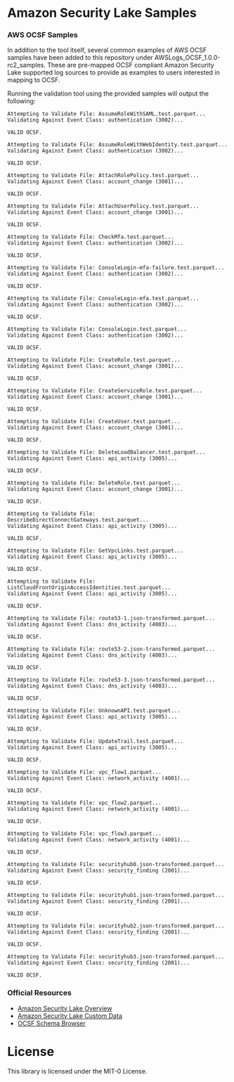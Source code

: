 Amazon Security Lake Samples
========================

### AWS OCSF Samples 

In addition to the tool itself, several common  examples of AWS OCSF samples have been added to this repository under AWSLogs_OCSF_1.0.0-rc2_samples. These are pre-mapped OCSF compliant Amazon Security Lake supported log sources to provide as examples to users interested in mapping to OCSF.

Running the validation tool using the provided samples will output the following:

	Attempting to Validate File: AssumeRoleWithSAML.test.parquet...
	Validating Against Event Class: authentication (3002)...

	VALID OCSF.

	Attempting to Validate File: AssumeRoleWithWebIdentity.test.parquet...
	Validating Against Event Class: authentication (3002)...

	VALID OCSF.

	Attempting to Validate File: AttachRolePolicy.test.parquet...
	Validating Against Event Class: account_change (3001)...

	VALID OCSF.

	Attempting to Validate File: AttachUserPolicy.test.parquet...
	Validating Against Event Class: account_change (3001)...

	VALID OCSF.

	Attempting to Validate File: CheckMfa.test.parquet...
	Validating Against Event Class: authentication (3002)...

	VALID OCSF.

	Attempting to Validate File: ConsoleLogin-mfa-failure.test.parquet...
	Validating Against Event Class: authentication (3002)...

	VALID OCSF.

	Attempting to Validate File: ConsoleLogin-mfa.test.parquet...
	Validating Against Event Class: authentication (3002)...

	VALID OCSF.

	Attempting to Validate File: ConsoleLogin.test.parquet...
	Validating Against Event Class: authentication (3002)...

	VALID OCSF.

	Attempting to Validate File: CreateRole.test.parquet...
	Validating Against Event Class: account_change (3001)...

	VALID OCSF.

	Attempting to Validate File: CreateServiceRole.test.parquet...
	Validating Against Event Class: account_change (3001)...

	VALID OCSF.

	Attempting to Validate File: CreateUser.test.parquet...
	Validating Against Event Class: account_change (3001)...

	VALID OCSF.

	Attempting to Validate File: DeleteLoadBalancer.test.parquet...
	Validating Against Event Class: api_activity (3005)...

	VALID OCSF.

	Attempting to Validate File: DeleteRole.test.parquet...
	Validating Against Event Class: account_change (3001)...

	VALID OCSF.

	Attempting to Validate File: DescribeDirectConnectGateways.test.parquet...
	Validating Against Event Class: api_activity (3005)...

	VALID OCSF.

	Attempting to Validate File: GetVpcLinks.test.parquet...
	Validating Against Event Class: api_activity (3005)...

	VALID OCSF.

	Attempting to Validate File: ListCloudFrontOriginAccessIdentities.test.parquet...
	Validating Against Event Class: api_activity (3005)...

	VALID OCSF.

	Attempting to Validate File: route53-1.json-transformed.parquet...
	Validating Against Event Class: dns_activity (4003)...

	VALID OCSF.

	Attempting to Validate File: route53-2.json-transformed.parquet...
	Validating Against Event Class: dns_activity (4003)...

	VALID OCSF.

	Attempting to Validate File: route53-3.json-transformed.parquet...
	Validating Against Event Class: dns_activity (4003)...

	VALID OCSF.

	Attempting to Validate File: UnknownAPI.test.parquet...
	Validating Against Event Class: api_activity (3005)...

	VALID OCSF.

	Attempting to Validate File: UpdateTrail.test.parquet...
	Validating Against Event Class: api_activity (3005)...

	VALID OCSF.

	Attempting to Validate File: vpc_flow1.parquet...
	Validating Against Event Class: network_activity (4001)...

	VALID OCSF.

	Attempting to Validate File: vpc_flow2.parquet...
	Validating Against Event Class: network_activity (4001)...

	VALID OCSF.

	Attempting to Validate File: vpc_flow3.parquet...
	Validating Against Event Class: network_activity (4001)...

	VALID OCSF.

	Attempting to Validate File: securityhub0.json-transformed.parquet...
	Validating Against Event Class: security_finding (2001)...

	VALID OCSF.

	Attempting to Validate File: securityhub1.json-transformed.parquet...
	Validating Against Event Class: security_finding (2001)...

	VALID OCSF.

	Attempting to Validate File: securityhub2.json-transformed.parquet...
	Validating Against Event Class: security_finding (2001)...

	VALID OCSF.

	Attempting to Validate File: securityhub3.json-transformed.parquet...
	Validating Against Event Class: security_finding (2001)...

	VALID OCSF.


### Official Resources
- [Amazon Security Lake Overview](https://aws.amazon.com/security-lake/)
- [Amazon Security Lake Custom Data](https://docs.aws.amazon.com/security-lake/latest/userguide/custom-sources.html)
- [OCSF Schema Browser](https://schema.ocsf.io/)

# License <a name="License"></a>

This library is licensed under the MIT-0 License.
		







